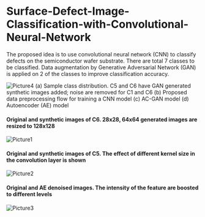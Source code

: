 # Surface-Defect-Image-Classification-with-Convolutional-Neural-Network
The proposed idea is to use convolutional neural network (CNN) to classify defects on the semiconductor wafer substrate. There are total 7 classes to be classified. Data augmentation by Generative Adversarial Network (GAN) is applied on 2 of the classes to improve classification accuracy. 

![Picture4](https://user-images.githubusercontent.com/65942005/100525604-f61e1280-3176-11eb-82cf-4179bc905247.png)
(a) Sample class distribution. C5 and C6 have GAN generated synthetic images added; noise are removed for C1 and C6 (b) Proposed data preprocessing flow for training a CNN model (c) AC-GAN model (d) Autoencoder (AE) model


#### Original and synthetic images of C6. 28x28, 64x64 generated images are resized to 128x128 
![Picture1](https://user-images.githubusercontent.com/65942005/100525607-f9190300-3176-11eb-9937-6debe36097b2.png)

#### Original and synthetic images of C5. The effect of different kernel size in the convolution layer is shown
![Picture2](https://user-images.githubusercontent.com/65942005/100525608-fb7b5d00-3176-11eb-9fe7-e0f9670a2e12.png)

#### Original and AE denoised images. The intensity of the feature are boosted to different levels
![Picture3](https://user-images.githubusercontent.com/65942005/100525609-fcac8a00-3176-11eb-9668-ac2a60c9c6e9.png)
